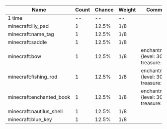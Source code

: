 | Name                     | Count | Chance | Weight | Comment                                   |
| ------------------------ | ----- | ------ | ------ | ----------------------------------------- |
| 1 time                   |    -- |     -- |     -- |                                           |
| minecraft:lily_pad       |     1 |  12.5% |    1/8 |                                           |
| minecraft:name_tag       |     1 |  12.5% |    1/8 |                                           |
| minecraft:saddle         |     1 |  12.5% |    1/8 |                                           |
| minecraft:bow            |     1 |  12.5% |    1/8 | enchantments: {level: 30, treasure: true} |
| minecraft:fishing_rod    |     1 |  12.5% |    1/8 | enchantments: {level: 30, treasure: true} |
| minecraft:enchanted_book |     1 |  12.5% |    1/8 | enchantments: {level: 30, treasure: true} |
| minecraft:nautilus_shell |     1 |  12.5% |    1/8 |                                           |
| minecraft:blue_key       |     1 |  12.5% |    1/8 |                                           |